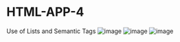 # HTML-APP-4
Use of Lists and Semantic Tags
![image](https://github.com/FuatColak/HTML-APP-4/assets/141162868/e5c57681-0208-42f6-a7c6-faccb4183a18)
![image](https://github.com/FuatColak/HTML-APP-4/assets/141162868/c072e707-2e03-4a02-9e20-f0e72544a084)
![image](https://github.com/FuatColak/HTML-APP-4/assets/141162868/559da173-65bb-4ff6-aa7c-9e94f394dee2)
